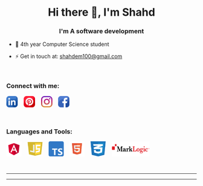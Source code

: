 <!--
**shahdmadhoun/shahdmadhoun** is a ✨ _special_ ✨ repository because its `README.md` (this file) appears on your GitHub profile.

Here are some ideas to get you started:

- 🔭 I’m currently working on ...
- 🌱 I’m currently learning ...
- 👯 I’m looking to collaborate on ...
- 🤔 I’m looking for help with ...
- 💬 Ask me about ...
- 📫 How to reach me: ...
- 😄 Pronouns: ...
- ⚡ Fun fact: ...

-->

<h1 align="center">Hi there 👋, I'm Shahd</h1>
<h3 align="center">I'm A software development</h3>

- 🌱 4th year Computer Science student

- ⚡ Get in touch at: shahdem100@gmail.com

<br />

### Connect with me:

<a href="https://www.linkedin.com/in/shahd-madhoun-em/" target="blank"><img align="center" src="./img/linkedin.png" width="30px" height="30px" /></a>
&nbsp;&nbsp;
<a href="https://www.pinterest.com/shahdmadhoun/" target="blank"><img align="center" src="./img/pinterest.png" width="30px" height="30px" /></a>
&nbsp;&nbsp;
<a href="https://www.instagram.com/shahd.madhoun/" target="blank"><img align="center" src="./img/instagram.png" width="30px" height="30px" /></a>
&nbsp;&nbsp;
<a href="https://www.facebook.com/shahd.madhoun" target="blank"><img align="center" src="./img/facebook.png" width="30px" height="30px" /></a>

<br />


### Languages and Tools:

<a href="" target="blank"><img align="center" src="./img/Angular.png" width="40px" height="40px" /></a>
&nbsp;&nbsp;
<a href="" target="blank"><img align="center" src="./img/javascript.jpg" width="40px" height="40px" /></a>
&nbsp;&nbsp;
<a href="" target="blank"><img align="center" src="./img/Typescript.png" width="40px" height="40px" /></a>
&nbsp;&nbsp;
<a href="" target="blank"><img align="center" src="./img/html.png" width="40px" height="40px" /></a>
&nbsp;&nbsp;
<a href="" target="blank"><img align="center" src="./img/css.png" width="40px" height="40px" /></a>
&nbsp;&nbsp;
<a href="" target="blank"><img align="center" src="./img/Marklogic-logo.png" width="100px" height="40px" /></a>
&nbsp;&nbsp;



<br />

---
---